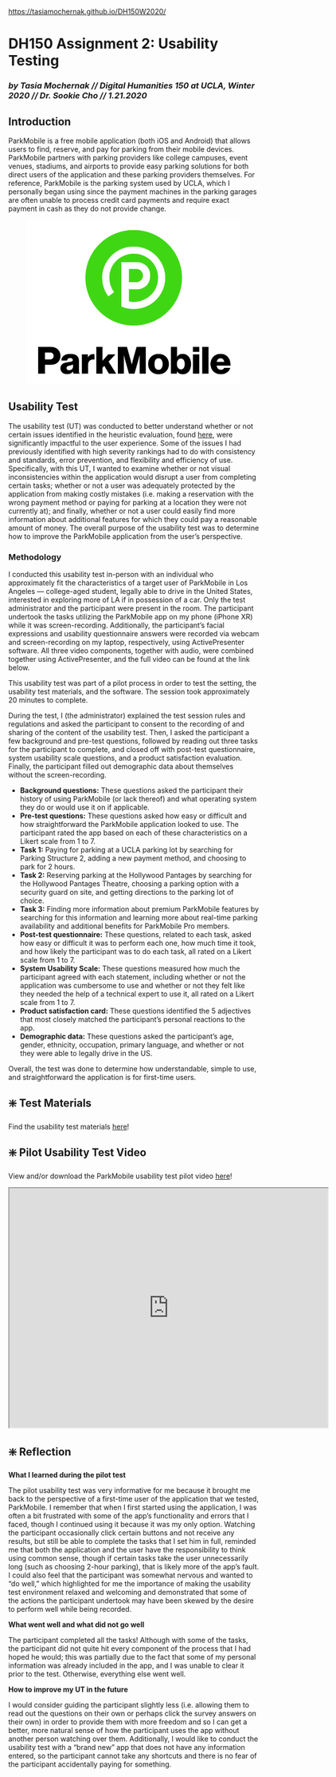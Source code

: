 https://tasiamochernak.github.io/DH150W2020/
# DH150 Assignment 2: Usability Testing

### _by Tasia Mochernak // Digital Humanities 150 at UCLA, Winter 2020 // Dr. Sookie Cho // 1.21.2020_


## Introduction

ParkMobile is a free mobile application (both iOS and Android) that allows users to find, reserve, and pay for parking from their mobile devices. ParkMobile partners with parking providers like college campuses, event venues, stadiums, and airports to provide easy parking solutions for both direct users of the application and these parking providers themselves. For reference, ParkMobile is the parking system used by UCLA, which I personally began using since the payment machines in the parking garages are often unable to process credit card payments and require exact payment in cash as they do not provide change. 

<p align="center">
  <img width="430" height="330" src="pmlogo.png">
</p>

## Usability Test

The usability test (UT) was conducted to better understand whether or not certain issues identified in the heuristic evaluation, found [here](https://github.com/tasiamochernak/DH150W2020/blob/master/assignment1.md), were significantly impactful to the user experience. Some of the issues I had previously identified with high severity rankings had to do with consistency and standards, error prevention, and flexibility and efficiency of use. Specifically, with this UT, I wanted to examine whether or not visual inconsistencies within the application would disrupt a user from completing certain tasks; whether or not a user was adequately protected by the application from making costly mistakes (i.e. making a reservation with the wrong payment method or paying for parking at a location they were not currently at); and finally, whether or not a user could easily find more information about additional features for which they could pay a reasonable amount of money. The overall purpose of the usability test was to determine how to improve the ParkMobile application from the user’s perspective. 

### Methodology

I conducted this usability test in-person with an individual who approximately fit the characteristics of a target user of ParkMobile in Los Angeles — college-aged student, legally able to drive in the United States, interested in exploring more of LA if in possession of a car. Only the test administrator and the participant were present in the room. The participant undertook the tasks utilizing the ParkMobile app on my phone (iPhone XR) while it was screen-recording. Additionally, the participant’s facial expressions and usability questionnaire answers were recorded via webcam and screen-recording on my laptop, respectively, using ActivePresenter software. All three video components, together with audio, were combined together using ActivePresenter, and the full video can be found at the link below.

This usability test was part of a pilot process in order to test the setting, the usability test materials, and the software. The session took approximately 20 minutes to complete. 

During the test, I (the administrator) explained the test session rules and regulations and asked the participant to consent to the recording of and sharing of the content of the usability test. Then, I asked the participant a few background and pre-test questions, followed by reading out three tasks for the participant to complete, and closed off with post-test questionnaire, system usability scale questions, and a product satisfaction evaluation. Finally, the participant filled out demographic data about themselves without the screen-recording. 
* **Background questions:** These questions asked the participant their history of using ParkMobile (or lack thereof) and what operating system they do or would use it on if applicable.
* **Pre-test questions:** These questions asked how easy or difficult and how straightforward the ParkMobile application looked to use. The participant rated the app based on each of these characteristics on a Likert scale from 1 to 7.
* **Task 1:** Paying for parking at a UCLA parking lot by searching for Parking Structure 2, adding a new payment method, and choosing to park for 2 hours.
* **Task 2:** Reserving parking at the Hollywood Pantages by searching for the Hollywood Pantages Theatre, choosing a parking option with a security guard on site, and getting directions to the parking lot of choice.
* **Task 3:** Finding more information about premium ParkMobile features by searching for this information and learning more about real-time parking availability and additional benefits for ParkMobile Pro members.
* **Post-test questionnaire:** These questions, related to each task, asked how easy or difficult it was to perform each one, how much time it took, and how likely the participant was to do each task, all rated on a Likert scale from 1 to 7.
* **System Usability Scale:** These questions measured how much the participant agreed with each statement, including whether or not the application was cumbersome to use and whether or not they felt like they needed the help of a technical expert to use it, all rated on a Likert scale from 1 to 7.
* **Product satisfaction card:** These questions identified the 5 adjectives that most closely matched the participant’s personal reactions to the app. 
* **Demographic data:** These questions asked the participant’s age, gender, ethnicity, occupation, primary language, and whether or not they were able to legally drive in the US.

Overall, the test was done to determine how understandable, simple to use, and straightforward the application is for first-time users.



## :sparkle: Test Materials
Find the usability test materials [here](https://forms.gle/k9XgnefrKoiYHJW97)!

## :sparkle: Pilot Usability Test Video
View and/or download the ParkMobile usability test pilot video [here](https://drive.google.com/file/d/12I5Oj3TOP9QuMMn9MKAv4pSEUOB4o-Tb/view?usp=sharing)!

<iframe src="https://drive.google.com/file/d/12I5Oj3TOP9QuMMn9MKAv4pSEUOB4o-Tb/preview" width="640" height="480"></iframe>

## :sparkle: Reflection
 **What I learned during the pilot test**

The pilot usability test was very informative for me because it brought me back to the perspective of a first-time user of the application that we tested, ParkMobile. I remember that when I first started using the application, I was often a bit frustrated with some of the app’s functionality and errors that I faced, though I continued using it because it was my only option. Watching the participant occasionally click certain buttons and not receive any results, but still be able to complete the tasks that I set him in full, reminded me that both the application and the user have the responsibility to think using common sense, though if certain tasks take the user unnecessarily long (such as choosing 2-hour parking), that is likely more of the app’s fault. I could also feel that the participant was somewhat nervous and wanted to “do well,” which highlighted for me the importance of making the usability test environment relaxed and welcoming and demonstrated that some of the actions the participant undertook may have been skewed by the desire to perform well while being recorded.

**What went well and what did not go well**

The participant completed all the tasks! Although with some of the tasks, the participant did not quite hit every component of the process that I had hoped he would; this was partially due to the fact that some of my personal information was already included in the app, and I was unable to clear it prior to the test. Otherwise, everything else went well. 

**How to improve my UT in the future**

I would consider guiding the participant slightly less (i.e. allowing them to read out the questions on their own or perhaps click the survey answers on their own) in order to provide them with more freedom and so I can get a better, more natural sense of how the participant uses the app without another person watching over them. Additionally, I would like to conduct the usability test with a “brand new” app that does not have any information entered, so the participant cannot take any shortcuts and there is no fear of the participant accidentally paying for something.
